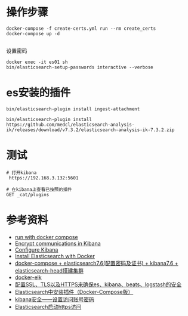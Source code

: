 

# 操作步骤
```shell
docker-compose -f create-certs.yml run --rm create_certs
docker-compose up -d


```

设置密码
```
docker exec -it es01 sh
bin/elasticsearch-setup-passwords interactive --verbose
```

# es安装的插件
```
bin/elasticsearch-plugin install ingest-attachment

bin/elasticsearch-plugin install https://github.com/medcl/elasticsearch-analysis-ik/releases/download/v7.3.2/elasticsearch-analysis-ik-7.3.2.zip
```

# 测试
```
# 打开kibana
 https://192.168.3.132:5601

# 在kibana上查看已按照的插件
GET _cat/plugins
```

# 参考资料
- [run with docker compose](https://www.elastic.co/guide/en/elastic-stack-get-started/7.13/get-started-docker.html#get-started-docker)
- [ Encrypt communications in Kibana](https://www.elastic.co/guide/en/kibana/7.9/configuring-tls.html)
- [Configure Kibana](https://www.elastic.co/guide/en/kibana/7.13/settings.html)
- [Install Elasticsearch with Docker](https://www.elastic.co/guide/en/elasticsearch/reference/7.13/docker.html)
- [docker-compose + elasticsearch7.6(配置密码及证书) + kibana7.6 + elasticsearch-head搭建集群](https://blog.csdn.net/qq_20280007/article/details/108358156)
- [docker-elk](https://github.com/deviantony/docker-elk)
- [配置SSL、TLS以及HTTPS来确保es、kibana、beats、logstash的安全](https://www.cnblogs.com/fat-girl-spring/p/12714845.html)
- [Elasticsearch中安装插件（Docker-Compose版）](https://blog.csdn.net/fxtxz2/article/details/105066242)
- [kibana安全——设置访问账号密码](https://blog.csdn.net/weixin_34355881/article/details/91658513)
- [Elasticsearch启动https访问](https://www.cnblogs.com/sanduzxcvbnm/p/12654166.html)